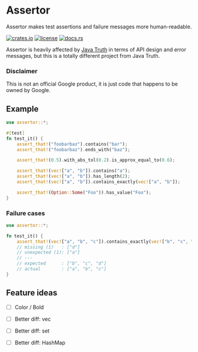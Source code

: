 Assertor
========
Assertor makes test assertions and failure messages more human-readable.

[![crates.io](https://img.shields.io/crates/v/assertor.svg)](https://crates.io/crates/assertor)
[![license](https://img.shields.io/github/license/google/assertor.svg)](https://github.com/google/assertor/LICENSE)
[![docs.rs](https://docs.rs/assertor/badge.svg)](https://docs.rs/crate/assertor/)

Assertor is heavily affected by [Java Truth](https://github.com/google/truth) in terms of API design and error messages,
but this is a totally different project from Java Truth.

### Disclaimer

This is not an official Google product, it is just code that happens to be owned by Google.

Example
-------

```rust
use assertor::*;

#[test]
fn test_it() {
    assert_that!("foobarbaz").contains("bar");
    assert_that!("foobarbaz").ends_with("baz");

    assert_that!(0.5).with_abs_tol(0.2).is_approx_equal_to(0.6);

    assert_that!(vec!["a", "b"]).contains("a");
    assert_that!(vec!["a", "b"]).has_length(2);
    assert_that!(vec!["a", "b"]).contains_exactly(vec!["a", "b"]);

    assert_that!(Option::Some("Foo")).has_value("Foo");
}
```

### Failure cases

```rust
use assertor::*;

fn test_it() {
    assert_that!(vec!["a", "b", "c"]).contains_exactly(vec!["b", "c", "d"]);
    // missing (1)   : ["d"]
    // unexpected (1): ["a"]
    // ---
    // expected      : ["b", "c", "d"]
    // actual        : ["a", "b", "c"]
}
```

## Feature ideas

- [ ] Color / Bold
- [ ] Better diff: vec
- [ ] Better diff: set
- [ ] Better diff: HashMap



